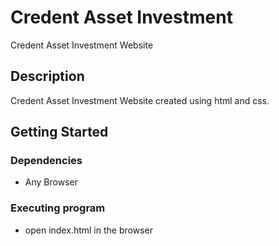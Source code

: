 # Credent Asset Investment

Credent Asset Investment Website

## Description

Credent Asset Investment Website created using html and css.

## Getting Started

### Dependencies

* Any Browser

### Executing program

* open index.html in the browser
